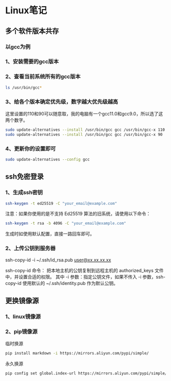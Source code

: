 # Linux笔记

## 多个软件版本共存

### 以gcc为例

### 1、安装需要的gcc版本

### 2、查看当前系统所有的gcc版本

```bash
ls /usr/bin/gcc*
```

### 3、给各个版本确定优先级，数字越大优先级越高

这里设置的110和90可以随意取，我的电脑有一个gcc11.0和gcc9.0，所以选了这两个数字。

```bash
sudo update-alternatives --install /usr/bin/gcc gcc /usr/bin/gcc-x 110
sudo update-alternatives --install /usr/bin/gcc gcc /usr/bin/gcc-x 90
```

### 4、更新你的设置即可

```bash
sudo update-alternatives --config gcc
```

## ssh免密登录

### 1、生成ssh密钥

```bash
ssh-keygen -t ed25519 -C "your_email@example.com"
```

注意：如果你使用的是不支持 Ed25519 算法的旧系统，请使用以下命令：

```bash
ssh-keygen -t rsa -b 4096 -C "your_email@example.com"
```

生成时如使用默认配置，直接一路回车即可。

### 2、上传公钥到服务器

ssh-copy-id -i ~/.ssh/id_rsa.pub  user@xx.xx.xx.xx

ssh-copy-id 命令：
把本地主机的公钥复制到远程主机的 authorized_keys 文件中，并设置合适的权限。
其中 -i 参数：指定公钥文件，如果不传入 -i 参数，ssh-copy-id 使用默认的 ~/.ssh/identity.pub 作为默认公钥。

## 更换镜像源

### 1、linux镜像源

### 2、pip镜像源

临时换源

```bash
pip install markdown -i https://mirrors.aliyun.com/pypi/simple/
```

永久换源

```bash
pip config set global.index-url https://mirrors.aliyun.com/pypi/simple/
```
